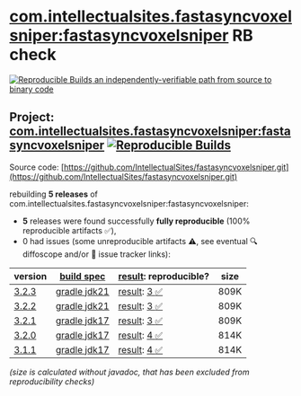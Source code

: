 [com.intellectualsites.fastasyncvoxelsniper:fastasyncvoxelsniper](https://central.sonatype.com/artifact/com.intellectualsites.fastasyncvoxelsniper/fastasyncvoxelsniper/versions) RB check
=======

[![Reproducible Builds](https://reproducible-builds.org/images/logos/rb.svg) an independently-verifiable path from source to binary code](https://reproducible-builds.org/)

## Project: [com.intellectualsites.fastasyncvoxelsniper:fastasyncvoxelsniper](https://central.sonatype.com/artifact/com.intellectualsites.fastasyncvoxelsniper/fastasyncvoxelsniper/versions) [![Reproducible Builds](https://img.shields.io/endpoint?url=https://raw.githubusercontent.com/jvm-repo-rebuild/reproducible-central/master/content/com/intellectualsites/fastasyncvoxelsniper/fastasyncvoxelsniper/badge.json)](https://github.com/jvm-repo-rebuild/reproducible-central/blob/master/content/com/intellectualsites/fastasyncvoxelsniper/fastasyncvoxelsniper/README.md)

Source code: [https://github.com/IntellectualSites/fastasyncvoxelsniper.git](https://github.com/IntellectualSites/fastasyncvoxelsniper.git)

rebuilding **5 releases** of com.intellectualsites.fastasyncvoxelsniper:fastasyncvoxelsniper:
- **5** releases were found successfully **fully reproducible** (100% reproducible artifacts :white_check_mark:),
- 0 had issues (some unreproducible artifacts :warning:, see eventual :mag: diffoscope and/or :memo: issue tracker links):

| version | [build spec](/BUILDSPEC.md) | [result](https://reproducible-builds.org/docs/jvm/): reproducible? | size |
| -- | --------- | ------ | -- |
| [3.2.3](https://central.sonatype.com/artifact/com.intellectualsites.fastasyncvoxelsniper/fastasyncvoxelsniper/3.2.3/pom) | [gradle jdk21](fastasyncvoxelsniper-3.2.3.buildspec) | [result](fastasyncvoxelsniper-3.2.3.buildinfo): [3 :white_check_mark: ](fastasyncvoxelsniper-3.2.3.buildcompare) | 809K |
| [3.2.2](https://central.sonatype.com/artifact/com.intellectualsites.fastasyncvoxelsniper/fastasyncvoxelsniper/3.2.2/pom) | [gradle jdk21](fastasyncvoxelsniper-3.2.2.buildspec) | [result](fastasyncvoxelsniper-3.2.2.buildinfo): [3 :white_check_mark: ](fastasyncvoxelsniper-3.2.2.buildcompare) | 809K |
| [3.2.1](https://central.sonatype.com/artifact/com.intellectualsites.fastasyncvoxelsniper/fastasyncvoxelsniper/3.2.1/pom) | [gradle jdk17](fastasyncvoxelsniper-3.2.1.buildspec) | [result](fastasyncvoxelsniper-3.2.1.buildinfo): [3 :white_check_mark: ](fastasyncvoxelsniper-3.2.1.buildcompare) | 809K |
| [3.2.0](https://central.sonatype.com/artifact/com.intellectualsites.fastasyncvoxelsniper/fastasyncvoxelsniper/3.2.0/pom) | [gradle jdk17](fastasyncvoxelsniper-3.2.0.buildspec) | [result](fastasyncvoxelsniper-3.2.0.buildinfo): [4 :white_check_mark: ](fastasyncvoxelsniper-3.2.0.buildcompare) | 814K |
| [3.1.1](https://central.sonatype.com/artifact/com.intellectualsites.fastasyncvoxelsniper/fastasyncvoxelsniper/3.1.1/pom) | [gradle jdk17](fastasyncvoxelsniper-3.1.1.buildspec) | [result](fastasyncvoxelsniper-3.1.1.buildinfo): [4 :white_check_mark: ](fastasyncvoxelsniper-3.1.1.buildcompare) | 814K |

<i>(size is calculated without javadoc, that has been excluded from reproducibility checks)</i>
